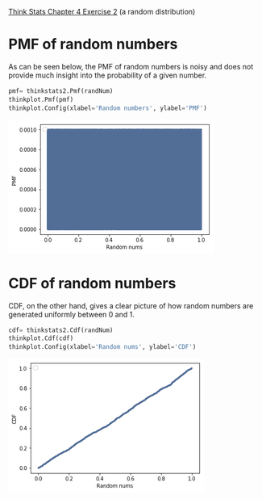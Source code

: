 [Think Stats Chapter 4 Exercise 2](http://greenteapress.com/thinkstats2/html/thinkstats2005.html#toc41) (a random distribution)

# PMF of random numbers
As can be seen below, the PMF of random numbers is noisy and does not provide much insight into the probability of a given number.
```` Python
pmf= thinkstats2.Pmf(randNum)
thinkplot.Pmf(pmf)
thinkplot.Config(xlabel='Random numbers', ylabel='PMF')
````
![PMF of 1000 random numbers](../img/randPMF.png)

# CDF of random numbers
CDF, on the other hand, gives a clear picture of how random numbers are generated uniformly between 0 and 1.
```` Python
cdf= thinkstats2.Cdf(randNum)
thinkplot.Cdf(cdf)
thinkplot.Config(xlabel='Random nums', ylabel='CDF')
````
![PMF of 1000 random numbers](../img/randCDF.png)
